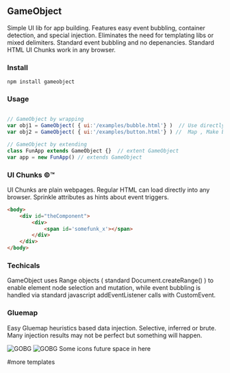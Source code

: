 
## GameObject 
Simple UI lib for app building. Features easy event bubbling, container detection, and special injection. Eliminates the need for templating libs or mixed delimiters. Standard event bubbling and no depenancies. Standard HTML UI Chunks work in any browser. 

### Install
```shell
npm install gameobject 
```




### Usage
```javascript

// GameObject by wrapping 
var obj1 = GameObject( { ui:'/examples/bubble.html'} )  // Use directly to wrap working chunks of HTML UI. So fun. 
var obj2 = GameObject( { ui:'/examples/button.html'} ) //  Map , Make big projects fun. 

// GameObject by extending
class FunApp extends GameObject {}  // extent GameObject 
var app = new FunApp() // extends GameObject 

```







### UI Chunks &copy;&trade;
UI Chunks are plain webpages. Regular HTML can load directly into any browser. Sprinkle attributes as hints about event triggers. 
```html
<body>
    <div id="theComponent">
        <div>
            <span id='somefunk_x'></span>
        </div>
    </div>
</body>
```

### Techicals
GameObject uses Range objects ( standard Document.createRange() ) to enable element node selection and mutation, while event bubbling is handled via standard javascript addEventListener calls with CustomEvent. 


### Gluemap
Easy Gluemap heuristics based data injection. Selective, inferred or brute. Many injection results may not be perfect but something will happen. 

![GOBG](https://github.com/psytron/gameobject/raw/master/aux/gobg.png)
![GOBG](https://github.com/psytron/gameobject/raw/master/aux/gameobject_stripe.png)
Some icons future space in here

#more templates
